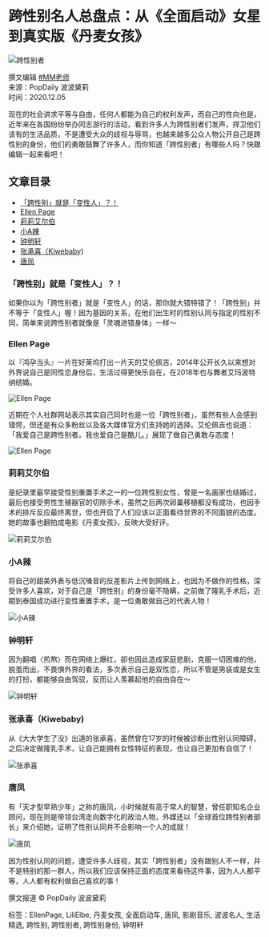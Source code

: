 # 跨性别名人总盘点：从《全面启动》女星到真实版《丹麦女孩》

![跨性别者](https://static.popdaily.com.tw/u/202408/15b0b70e-6316-4b86-9b30-70b89ec141c6.jpg)

撰文编辑 [#MM老师](https://www.popdaily.com.tw/search/%23MM%E8%80%81%E5%B8%AB?filter=ALL&sort=RELEVANT)  
来源：PopDaily 波波黛莉  
时间：2020.12.05  

现在的社会讲求平等与自由，任何人都能为自己的权利发声，而自己的性向也是，近年来在各国纷纷举办同志游行的活动，看到许多人为跨性别者们发声，捍卫他们该有的生活品质，不是遭受大众的歧视与辱骂，也越来越多公众人物公开自己是跨性别的身份，他们的勇敢鼓舞了许多人，而你知道「跨性别者」有哪些人吗？快跟编辑一起来看吧！

## 文章目录

- [「跨性别」就是「变性人」？！](#h3-0)
- [Ellen Page](#h3-1)
- [莉莉艾尔伯](#h3-2)
- [小A辣](#h3-3)
- [钟明轩](#h3-4)
- [张承喜（Kiwebaby)](#h3-5)
- [唐凤](#h3-6)

### 「跨性别」就是「变性人」？！

如果你以为「跨性别者」就是「变性人」的话，那你就大错特错了！「跨性别」并不等于「变性人」喔！因为基因的关系，在他们出生时的性别认同与指定的性别不同，简单来说跨性别者就像是「灵魂进错身体」一样～

### Ellen Page

以『鸿孕当头』一片在好莱坞打出一片天的艾伦佩吉，2014年公开长久以来想对外界说自己是同性恋身份后，生活过得更快乐自在，在2018年也与舞者艾玛波特纳结婚。

![Ellen Page](https://static.popdaily.com.tw/wp-content/uploads/2020/12/fbcpie8k8so4gk80ggkso8gsqku1w8.jpg)

近期在个人社群网站表示其实自己同时也是一位「跨性别者」，虽然有些人会感到错愕，但还是有众多粉丝以及各大媒体官方们支持她的选择。艾伦佩吉也说道：「我爱自己是跨性别者。我也爱自己是酷儿。」展现了做自己勇敢与态度！

![Ellen Page](https://static.popdaily.com.tw/wp-content/uploads/2020/12/6cbx7j5al4w04s8c80gowgo4sqku22c-932x1000.jpg)

### 莉莉艾尔伯

是纪录里最早接受性别重置手术之一的一位跨性别女性，曾是一名画家也结婚过，最后也接受男性生殖器官的切除手术，虽然之后两次卵巢移植都没有成功，也因手术的排斥反应最终离世，但也开启了人们应该以正面看待世界的不同面貌的态度。她的故事也翻拍成电影《丹麦女孩》，反映大受好评。

![莉莉艾尔伯](https://static.popdaily.com.tw/wp-content/uploads/2020/12/f3hpjkky8dcggw8c8o8ss0wowqkve13-1000x545.jpeg)

### 小A辣

将自己的甜美外表与低沉嗓音的反差影片上传到网络上，也因为不做作的性格，深受许多人喜欢，对于自己是「跨性别」的身份毫不隐瞒，之前做了隆乳手术后，近期到泰国成功进行变性重置手术，是一位勇敢做自己的代表人物！

![小A辣](https://static.popdaily.com.tw/wp-content/uploads/2020/12/1becevjskckks0cgkkk8w0sokqku9yi-800x1000.jpeg)

### 钟明轩

因为翻唱〈煎熬〉而在网络上爆红，卻也因此造成家庭悲剧，克服一切困难的他，脱茧而出，不畏惧外界的看法，多次表示自己是双性恋，所以不管是男装或是女生的打扮，都能够自由驾驭，反而让人羡慕起他的自由自在～

![钟明轩](https://static.popdaily.com.tw/wp-content/uploads/2020/12/a4dtd2aiylko8ccksg4g48488qku9yf-1000x1000.jpeg)

### 张承喜（Kiwebaby)

从《大大学生了没》出道的张承喜，虽然曾在17岁的时候被诊断出性别认同障碍，之后决定做隆乳手术，让自己能拥有女性特征的表现，也让自己更加有自信了！

![张承喜](https://static.popdaily.com.tw/wp-content/uploads/2020/12/s3hbw0rdte88ck08k0400ocoqku9yk-1000x1000.jpeg)

### 唐凤

有「天才型早熟少年」之称的唐凤，小时候就有高于常人的智慧，曾任职知名企业顾问，现在则是带领台湾走向数字化的政治人物，外媒还以「全球首位跨性别者部长」来介绍她，证明了性别认同并不会影响一个人的成就！

![唐凤](https://static.popdaily.com.tw/wp-content/uploads/2020/12/7uudzq321c00ks4o4scoocss4qkuhy6-1000x1000.jpeg)

因为性别认同的问题，遭受许多人歧视，其实「跨性别者」没有跟别人不一样，并不是特别的那一群人，所以我们应该保持正面的态度来看待这件事，因为人人都平等，人人都有权利做自己喜欢的事！

撰文报道 © PopDaily 波波黛莉

标签：EllenPage, LiliElbe, 丹麦女孩, 全面启动车, 唐凤, 影剧音乐, 波波名人, 生活精选, 跨性别, 跨性别者, 跨性别身份, 钟明轩